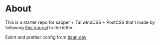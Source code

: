 # About

This is a starter repo for sapper + TailwindCSS + PostCSS that I made by following [this tutorial](https://codechips.me/sapper-with-postcss-and-tailwind/) to the letter.

Eslint and prettier config from [tiaan.dev](https://tiaan.dev/posts/eslint-and-prettier-setup-for-sapper/)
